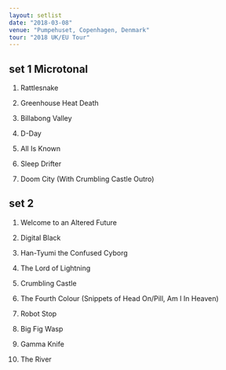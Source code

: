 ```yaml
---
layout: setlist
date: "2018-03-08"
venue: "Pumpehuset, Copenhagen, Denmark"
tour: "2018 UK/EU Tour"
---
```



## set 1 Microtonal

 1. Rattlesnake

 2. Greenhouse Heat Death

 3. Billabong Valley

 4. D-Day

 5. All Is Known

 6. Sleep Drifter

 7. Doom City
    (With Crumbling Castle Outro)

## set 2

 1. Welcome to an Altered Future

 2. Digital Black

 3. Han-Tyumi the Confused Cyborg

 4. The Lord of Lightning

 5. Crumbling Castle

 6. The Fourth Colour
    (Snippets of Head On/Pill, Am I In Heaven)

 7. Robot Stop

 8. Big Fig Wasp

 9. Gamma Knife

10. The River


